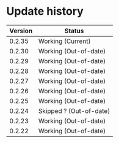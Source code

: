 # Update history

| Version  | Status |
| ------------- | ------------- |
| 0.2.35 | Working (Current) |
| 0.2.30 | Working (Out-of-date) |
| 0.2.29 | Working (Out-of-date) |
| 0.2.28 | Working (Out-of-date) |
| 0.2.27 | Working (Out-of-date) |
| 0.2.26 | Working (Out-of-date) |
| 0.2.25 | Working (Out-of-date) |
| 0.2.24 | Skipped ? (Out-of-date)  |
| 0.2.23 | Working (Out-of-date) |
| 0.2.22 | Working (Out-of-date)  |
